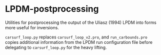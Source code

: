 # LPDM-postprocessing
Utilities for postprocessing the output of the Uliasz (1994) LPDM into
forms more useful for inversions.

`carsurf_loop.py` replaces `carsurf_loop_v2.pro`, and
`run_carbounds.pro` copies additional information from the LPDM run
configuration file before delegating to `carsurf_loop.py` for the
heavy lifting.

